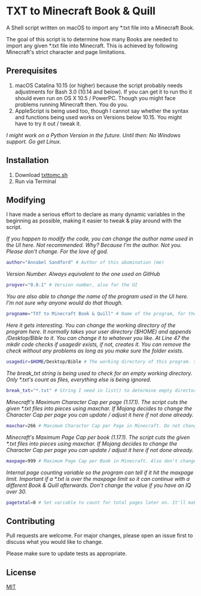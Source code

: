 # TXT to Minecraft Book & Quill

A Shell script written on macOS to import any *.txt file into a Minecraft Book. 

The goal of this script is to determine how many Books are needed to import any given *.txt file into Minecraft. This is achieved by following Minecraft's strict character and page limitations. 

## Prerequisites

1. macOS Catalina 10.15 (or higher) because the script probably needs adjustments for Bash 3.0 (10.14 and below). If you can get it to run tho it should even run on OS X 10.5 / PowerPC. Though you might face problems running Minecraft then. You do you.
2. AppleScript is being used too, though I cannot say whether the syntax and functions being used works on Versions below 10.15. You might have to try it out / tweak it.

_I might work on a Python Version in the future. Until then: No Windows support. Go get Linux._

## Installation

1. Download [txttomc.sh](https://choosealicense.com/licenses/mit/)
2. Run via Terminal

## Modifying
I have made a serious effort to declare as many dynamic variables in the beginning as possible, making it easier to tweak & play around with the script.

_If you happen to modify the code, you can change the author name used in the UI here. Not recommended. Why? Because I'm the author. Not you. Please don't change. For the love of god._
```bash
author="Annabel Sandford" # Author of this abomination (me)
```
_Version Number. Always equivalent to the one used on GitHub_
```bash
progver="0.0.1" # Version number, also for the UI
```
_You are also able to change the name of the program used in the UI here. I'm not sure why anyone would do that though._
```bash
progname="TXT to Minecraft Book & Quill" # Name of the program, for the UI
```
_Here it gets interesting. You can change the working directory of the program here. It normally takes your user directory ($HOME) and appends /Desktop/Bible to it. You can change it to whatever you like. At Line 47 the mkdir code checks if usagedir exists, if not, creates it. You can remove the check without any problems as long as you make sure the folder exists._
```bash
usagedir=$HOME/Desktop/Bible # The working directory of this program. >> SAVE TXT's HERE <<
```
_The break_txt string is being used to check for an empty working directory. Only *.txt's count as files, everything else is being ignored._
```bash
break_txt="*.txt" # String I need in list() to determine empty directory
```
_Minecraft's Maximum Character Cap per page (1.17.1). The script cuts the given *.txt files into pieces using maxchar. If Mojang decides to change the Character Cap per page you can update / adjust it here if not done already._
```bash
maxchar=266 # Maximum Character Cap per Page in Minecraft. Do not change.
```
_Minecraft's Maximum Page Cap per book (1.17.1). The script cuts the given *.txt files into pieces using maxchar. If Mojang decides to change the Character Cap per page you can update / adjust it here if not done already._
```bash
maxpage=999 # Maximum Page Cap per Book in Minecraft. Also don't change. Or do if you're feeling adventurous.
```
_Internal page counting variable so the program can tell if it hit the maxpage limit. Important if a *.txt is over the maxpage limit so it can continue with a different Book & Quill afterwards. Don't change the value if you have an IQ over 30._
```bash
pagetotal=0 # Set variable to count for total pages later on. It'll make more sense later.
```

## Contributing
Pull requests are welcome. For major changes, please open an issue first to discuss what you would like to change.

Please make sure to update tests as appropriate.

## License
[MIT](https://choosealicense.com/licenses/mit/)

